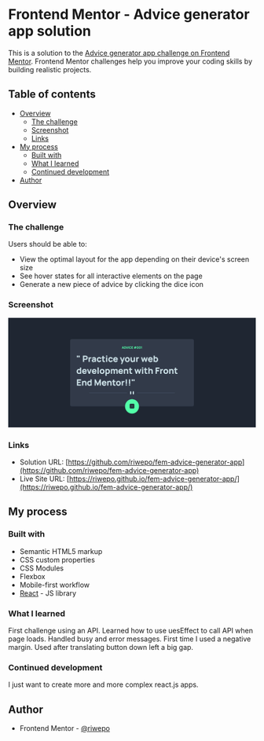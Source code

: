 # Frontend Mentor - Advice generator app solution

This is a solution to the [Advice generator app challenge on Frontend Mentor](https://www.frontendmentor.io/challenges/advice-generator-app-QdUG-13db). Frontend Mentor challenges help you improve your coding skills by building realistic projects.

## Table of contents

- [Overview](#overview)
  - [The challenge](#the-challenge)
  - [Screenshot](#screenshot)
  - [Links](#links)
- [My process](#my-process)
  - [Built with](#built-with)
  - [What I learned](#what-i-learned)
  - [Continued development](#continued-development)
- [Author](#author)

## Overview

### The challenge

Users should be able to:

- View the optimal layout for the app depending on their device's screen size
- See hover states for all interactive elements on the page
- Generate a new piece of advice by clicking the dice icon

### Screenshot

![](./screenshot/screenshot.png?raw=true)

### Links

- Solution URL: [https://github.com/riwepo/fem-advice-generator-app](https://github.com/riwepo/fem-advice-generator-app)
- Live Site URL: [https://riwepo.github.io/fem-advice-generator-app/](https://riwepo.github.io/fem-advice-generator-app/)

## My process

### Built with

- Semantic HTML5 markup
- CSS custom properties
- CSS Modules
- Flexbox
- Mobile-first workflow
- [React](https://reactjs.org/) - JS library

### What I learned

First challenge using an API.
Learned how to use uesEffect to call API when page loads.
Handled busy and error messages.
First time I used a negative margin. Used after translating button down left a big gap.

### Continued development

I just want to create more and more complex react.js apps.

## Author

- Frontend Mentor - [@riwepo](https://www.frontendmentor.io/profile/riwepo)
